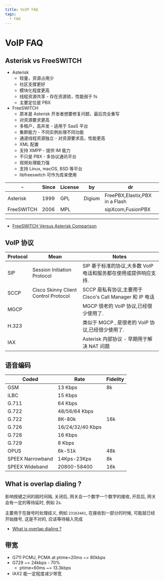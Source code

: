 ```yaml
---
title: VoIP FAQ
tags:
  - FAQ
---
```


# VoIP FAQ

## Asterisk vs FreeSWITCH

- Asterisk
  - 轻量，资源占用少
  - 社区支撑更好
  - 模块化程度更高
  - 线程资源共享 - 存在资源锁，性能弱于 fs
  - 主要定位是 PBX
- FreeSWITCH
  - 原本是 Asterisk 开发者想要修复问题，最后完全重写
  - 对资源要求更高
  - 多租户，高并发 - 适用于 SaaS 平台
  - 集群能力 - 不同实例处理不同功能
  - 通道线程资源独立 - 对资源要求高，性能更高
  - XML 配置
  - 支持 XMPP - 提供 IM 能力
  - 不只是 PBX - 多协议通讯平台
  - 视频处理能力强
  - 支持 Linux, macOS, BSD 等平台
  - libfreeswitch 可作为库来使用

| -          | Since | License | by     | dr                             |
| ---------- | ----- | ------- | ------ | ------------------------------ |
| Asterisk   | 1999  | GPL     | Digium | FreePBX,Elastix,PBX in a Flash |
| FreeSWITCH | 2006  | MPL     |        | sipXcom,FusionPBX              |

---

- [FreeSWITCH Versus Asterisk Comparison](https://www.whichvoip.com/articles/freeswitch-vs-asterisk.htm)

## VoIP 协议

| Protocol | Mean                                 | Notes                                                            |
| -------- | ------------------------------------ | ---------------------------------------------------------------- |
| SIP      | Session Initiation Protocol          | SIP 基于标准的协议,大多数 VoIP 电话和服务都在使用或提供响应支持. |
| SCCP     | Cisco Skinny Client Control Protocol | SCCP 是私有协议,主要用于 Cisco's Call Manager 和 IP 电话         |
| MGCP     |                                      | MGCP 很老的 VoIP 协议,已经很少使用了.                            |
| H.323    |                                      | 类似于 MGCP , 是很老的 VoIP 协议,已经很少使用了.                 |
| IAX      |                                      | Asterisk 内部协议 - 早期用于解决 NAT 问题                        |

## 语音编码

| Coded            | Rate             | Fidelity |
| ---------------- | ---------------- | -------- |
| GSM              | 13 Kbps          | 8k       |
| iLBC             | 15 Kbps          |
| G.711            | 64 Kbps          |
| G.722            | 48/56/64 Kbps    |
| G.722            | 8K-80k           | 16k      |
| G.726            | 16/24/32/40 Kbps |
| G.728            | 16 Kbps          |
| G.729            | 8 Kbps           |
| OPUS             | 6k-51k           | 48k      |
| SPEEX Narrowband | 14Kps-23Kps      | 8k       |
| SPEEX Wideband   | 20800-58400      | 16k      |

## What is overlap dialing ?

影响按键之间的超时间隔, 关闭后, 网关会一个数字一个数字的接收, 开启后, 网关会有一定的等待延时, 例如 2s.

主要用于在拨号时处理歧义, 例如 `23163441`, 在接收到一部分的时候, 可能就已经开始拨号, 这是不对的, 应该等待输入完成

- [What is overlap dialing ?](https://www.3cx.com/blog/voip-howto/overlap-dialing/)

## 带宽

- G711 PCMU, PCMA at ptime=20ms ~= 80kbps
- G729 ~= 24kbps - 70%
  - ptime=60ms ~= 13.3kbps
- IAX2 能一定程度减少带宽
